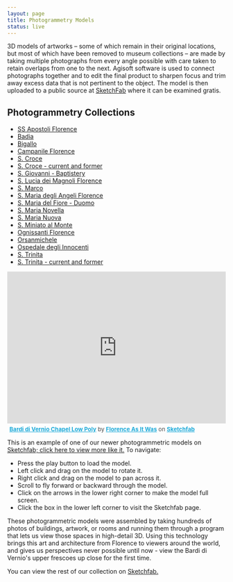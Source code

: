 ```yaml
---
layout: page
title: Photogrammetry Models
status: live
---
```



<div class="row">
	<div class="col-6">
3D models of artworks – some of which remain in their original locations, but most of which have been removed to museum collections – are made by taking multiple photographs from every angle possible with care taken to retain overlaps from one to the next. Agisoft software is used to connect photographs together and to edit the final product to sharpen focus and trim away excess data that is not pertinent to the object. The model is then uploaded to a public source at <a href="https://sketchfab.com/FLAW">SketchFab</a> where it can be examined gratis.

<h2>Photogrammetry Collections</h2>

<ul>
<li><a href="https://sketchfab.com/FLAW/collections/ss-apostoli-florence-e2c19b6b81604d2996a7b46dfc6860a8">SS Apostoli Florence</a></li>
<li><a href="https://sketchfab.com/FLAW/collections/badia-4a4bbf50a977475b965736d94dd8285e">Badia</a></li>
<li><a href="https://sketchfab.com/FLAW/collections/bigallo-florence-67962bae7d244953889b56e64d55361c">Bigallo</a></li>
<li><a href="https://sketchfab.com/FLAW/collections/campanile-florence-a7101d5c72524485a8aaa000150b4158">Campanile Florence</a></li>
<li><a href="https://sketchfab.com/FLAW/collections/s-croce-07e5b2a24231414382d625e32efe51a5">S. Croce</a></li>
<li><a href="https://sketchfab.com/FLAW/collections/s-croce-florence-current-and-former-cd918e14ab10441a9265d2aaf2f37417">S. Croce - current and former</a></li>
<li><a href="https://sketchfab.com/FLAW/collections/s-giovanni-baptistery-florence-db3def39fb9d4a60a7095fe19ae0a29f">S. Giovanni - Baptistery</a></li>
<li><a href="https://sketchfab.com/FLAW/collections/s-lucia-dei-magnoli-florence-0c1578cbe98843c3926e8904b4777222">S. Lucia dei Magnoli Florence</a></li>
<li><a href="https://sketchfab.com/FLAW/collections/s-marco-69f6debc74314e178d4a90d1406c8724">S. Marco</a></li>
<li><a href="https://sketchfab.com/FLAW/collections/s-maria-degli-angeli-florence-71115f476e89499397003a3f7b72bae2">S. Maria degli Angeli Florence</a></li>
<li><a href="https://sketchfab.com/FLAW/collections/s-maria-del-fiore-duomo-florence-dad5320ac95246cd91ac184906382604">S. Maria del Fiore - Duomo</a></li>
<li><a href="https://sketchfab.com/FLAW/collections/s-maria-novella-florence-c79c9e6ba43944459fe9adf7aefe6de9">S. Maria Novella</a></li>
<li><a href="https://sketchfab.com/FLAW/collections/s-maria-nuova-florence-5f5708ecffd042e6afa9d16621cae8e3">S. Maria Nuova</a></li>
<li><a href="https://sketchfab.com/FLAW/collections/s-miniato-al-monte-florence-cd8d6397a19e44d598eda465fcaffaf6">S. Miniato al Monte</a></li>
<li><a href="https://sketchfab.com/FLAW/collections/ognissanti-florence-da176e06691649d9b7c207e044fdcafb">Ognissanti Florence</a></li>
<li><a href="https://sketchfab.com/FLAW/collections/orsanmichele-05be58d5fa2c4698acd5b533c465d83b">Orsanmichele</a></li>
<li><a href="https://sketchfab.com/FLAW/collections/ospedale-degli-innocenti-17647ace764f4754b920c033183b3899">Ospedale degli Innocenti</a></li>
<li><a href="https://sketchfab.com/FLAW/collections/s-trinita-5091cefa665342beae1df0b254f23f1b">S. Trinita</a></li>
<li><a href="https://sketchfab.com/FLAW/collections/s-trinita-florence-current-and-former-e4b795d788e64745bc0f6813b8746c61">S. Trinita - current and former</a></li>


</ul>
</div>

<div class="col-6">
<div class="sketchfab-embed-wrapper">
    <iframe title="A 3D model" width="100%" height="350" src="https://sketchfab.com/models/fa12a39bd6494f55806d143d9d594d08/embed" frameborder="0" allow="autoplay; fullscreen; vr" mozallowfullscreen="true" webkitallowfullscreen="true"></iframe>
    <p style="font-size: 13px; font-weight: normal; margin: 5px; color: #4A4A4A;">
    <a href="https://sketchfab.com/3d-models/bardi-di-vernio-chapel-low-poly-fa12a39bd6494f55806d143d9d594d08?utm_medium=embed&amp;utm_source=website&amp;utm_campaign=share-popup" target="blank" style="font-weight: bold; color: #1CAAD9;">Bardi di Vernio Chapel Low Poly</a>
                        by <a href="https://sketchfab.com/FLAW?utm_medium=embed&amp;utm_source=website&amp;utm_campaign=share-popup" target="blank" style="font-weight: bold; color: #1CAAD9;">Florence As It Was</a>
                        on <a href="https://sketchfab.com?utm_medium=embed&amp;utm_source=website&amp;utm_campaign=share-popup" target="blank" style="font-weight: bold; color: #1CAAD9;">Sketchfab</a>
                    </p>
                </div>
                <p>This is an example of one of our newer photogrammetric models on <a href="https://sketchfab.com/FLAW?utm_medium=embed&amp;utm_source=website&amp;utm_campaign=share-popup" target="blank">Sketchfab; click here to view more like it.</a> To navigate:</p>
                <ul>
                    <li>Press the play button to load the model.</li>
                    <li>Left click and drag on the model to rotate it.</li>
                    <li>Right click and drag on the model to pan across it.</li>
                    <li>Scroll to fly forward or backward through the model.</li>
                    <li>Click on the arrows in the lower right corner to make the model full screen.</li>
                    <li>Click the box in the lower left corner to visit the Sketchfab page.</li>
                </ul>
                <p>These photogrammetric models were assembled by taking hundreds of photos of buildings, artwork, or rooms and running them through a program that lets us view those spaces in high-detail 3D. Using this technology brings this art and architecture from Florence to viewers around the world, and gives us perspectives never possible until now - view the Bardi di Vernio's upper frescoes up close for the first time.</p>
                <p>You can view the rest of our collection on <a href="https://sketchfab.com/FLAW?utm_medium=embed&amp;utm_source=website&amp;utm_campaign=share-popup" target="blank">Sketchfab.</a></p>
</div></div>

